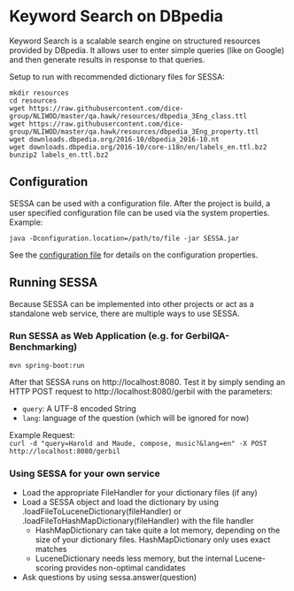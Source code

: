 # Keyword Search on DBpedia

Keyword Search is a scalable search engine on structured resources provided by DBpedia. It allows user to enter simple queries (like on Google) and then generate results in response to that queries.

Setup to run with recommended dictionary files for SESSA:
```
mkdir resources
cd resources
wget https://raw.githubusercontent.com/dice-group/NLIWOD/master/qa.hawk/resources/dbpedia_3Eng_class.ttl
wget https://raw.githubusercontent.com/dice-group/NLIWOD/master/qa.hawk/resources/dbpedia_3Eng_property.ttl
wget downloads.dbpedia.org/2016-10/dbpedia_2016-10.nt
wget downloads.dbpedia.org/2016-10/core-i18n/en/labels_en.ttl.bz2
bunzip2 labels_en.ttl.bz2
```
## Configuration
SESSA can be used with a configuration file.
After the project is build, a user specified configuration file can be used via the system properties.
Example:
```
java -Dconfiguration.location=/path/to/file -jar SESSA.jar 
```
See the [configuration file](https://github.com/dice-group/SESSA/src/main/resources/default.properties) for details on the configuration properties.
## Running SESSA
Because SESSA can be implemented into other projects or act as a standalone web service,
there are multiple ways to use SESSA. 
### Run SESSA as Web Application (e.g. for GerbilQA-Benchmarking)
```
mvn spring-boot:run
```
After that SESSA runs on http://localhost:8080. Test it by simply sending an HTTP POST request to http://localhost:8080/gerbil with the parameters:
- `query`: A UTF-8 encoded String 
- `lang`: language of the question (which will be ignored for now)

Example Request:   
`curl -d "query=Harold and Maude, compose, music?&lang=en" -X POST http://localhost:8080/gerbil`

### Using SESSA for your own service
* Load the appropriate FileHandler for your dictionary files (if any)
* Load a SESSA object and load the dictionary by using .loadFileToLuceneDictionary(fileHandler) or .loadFileToHashMapDictionary(fileHandler) with the file handler
  * HashMapDictionary can take quite a lot memory, depending on the size of your dictionary files. HashMapDictionary only uses exact matches
  * LuceneDictionary needs less memory, but the internal Lucene-scoring provides non-optimal candidates
* Ask questions by using sessa.answer(question)